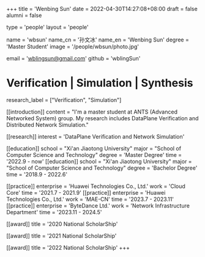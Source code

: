 +++
title = 'Wenbing Sun'
date = 2022-04-30T14:27:08+08:00
draft = false
alumni = false

type = 'people'
layout = 'people'

name = 'wbsun'
name_cn = '孙文冰'
name_en = 'Wenbing Sun'
degree = 'Master Student'
image = '/people/wbsun/photo.jpg'

email = 'wblingsun@gmail.com'
github = 'wblingSun'

# Verification | Simulation | Synthesis
research_label = ["Verification", "Simulation"]

[[introduction]] 
    content = "I'm a master student at ANTS (Advanced Networked System) group. My research includes DataPlane Verification and Distributed Network Simulation."

[[research]]
    interest = 'DataPlane Verification and Network Simulation'

[[education]]
    school = "Xi'an Jiaotong University"
    major = "School of Computer Science and Technology"
    degree = 'Master Degree'
    time = '2022.9 - now'
[[education]] 
    school = "Xi'an Jiaotong University"
    major = "School of Computer Science and Technology"
    degree = 'Bachelor Degree'
    time = '2018.9 - 2022.6'

[[practice]]
    enterprise = 'Huawei Technologies Co., Ltd.'
    work = 'Cloud Core'
    time = '2021.7 - 2021.9'
[[practice]]
    enterprise = 'Huawei Technologies Co., Ltd.'
    work = 'MAE-CN'
    time = '2023.7 - 2023.11'
[[practice]]
    enterprise = 'ByteDance Ltd.'
    work = 'Network Infrastructure Department'
    time = '2023.11 - 2024.5'

[[award]]
    title = '2020 National ScholarShip'

[[award]]
    title = '2021 National ScholarShip'

[[award]]
    title = '2022 National ScholarShip'
+++
